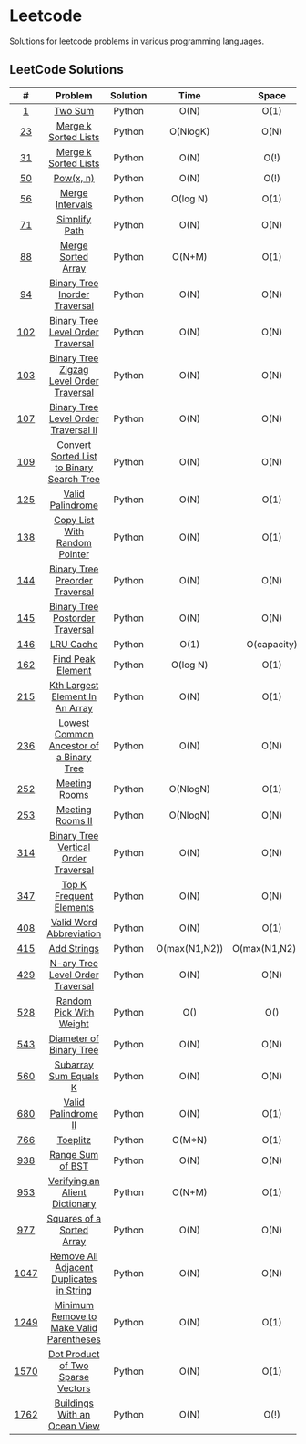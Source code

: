 # Leetcode

Solutions for leetcode problems in various programming languages.

## LeetCode Solutions 

|                                        #                                        |                                                Problem                                                | Solution |     Time      |      Space      | Difficulty |
| :-----------------------------------------------------------------------------: | :---------------------------------------------------------------------------------------------------: | :------: | :-----------: | :-------------: | :--------: |
|                   [1](https://leetcode.com/problems/two-sum/)                   |                                    [Two Sum](/Python/1_Two_Sum.py)                                    |  Python  |     O(N)      |      O(1)       |    Easy    |
|            [23](https://leetcode.com/problems/merge-k-sorted-lists/)            |                      [Merge k Sorted Lists](/Python/23_Merge_k_Sorted_Lists.py)                       |  Python  |   O(NlogK)    |      O(N)       |    Hard    |
|              [31](https://leetcode.com/problems/next-permutation/)              |                       [Merge k Sorted Lists](/Python/31_Next_Permutation.py.py)                       |  Python  |     O(N)      |      O(!)       |   Medium   |
|                   [50](https://leetcode.com/problems/powx-n/)                   |                            [Pow(x, n)](/Python/31_Next_Permutation.py.py)                             |  Python  |     O(N)      |      O(!)       |   Medium   |
|              [56](https://leetcode.com/problems/merge-intervals/)               |                               [Merge Intervals](/Python/50_Pow(x,n).py)                               |  Python  |   O(log N)    |      O(1)       |   Medium   |
|               [71](https://leetcode.com/problems/simplify-path/)                |                             [Simplify Path](/Python/71_Simplify_Path.py)                              |  Python  |     O(N)      |      O(N)       |   Medium   |
|             [88](https://leetcode.com/problems/merge-sorted-array/)             |                         [Merge Sorted Array](Python/88_Merge_Sorted_Array.py)                         |  Python  |    O(N+M)     |      O(1)       |    Easy    |
|       [94](https://leetcode.com/problems/binary-tree-inorder-traversal/)        |              [Binary Tree Inorder Traversal](Python/94_Binary_Tree_Inorder_Traversal.py)              |  Python  |     O(N)      |      O(N)       |    Easy    |
|     [102](https://leetcode.com/problems/binary-tree-level-order-traversal/)     |         [Binary Tree Level Order Traversal](/Python/102_Binary_Tree_Level_Order_Traversal.py)         |  Python  |     O(N)      |      O(N)       |    Easy    |
| [103](https://leetcode.com/problems/binary-tree-zigzag-level-order-traversal/)  |  [Binary Tree Zigzag Level Order Traversal](/Python/103_Binary_Tree_Zigzag_Level_Order_Traversal.py)  |  Python  |     O(N)      |      O(N)       |   Medium   |
|   [107](https://leetcode.com/problems/binary-tree-level-order-traversal-ii/)    |      [Binary Tree Level Order Traversal II](/Python/107_Binary_Tree_Level_Order_Traversal_II.py)      |  Python  |     O(N)      |      O(N)       |   Medium   |
| [109](https://leetcode.com/problems/convert-sorted-list-to-binary-search-tree/) | [Convert Sorted List to Binary Search Tree](/Python/109_Convert_Sorted_List_To_Binary_Search_Tree.py) |  Python  |     O(N)      |      O(N)       |   Medium   |
|             [125](https://leetcode.com/problems/valid-palindrome/)              |                          [Valid Palindrome](/Python/125_Valid_Palindrome.py)                          |  Python  |     O(N)      |      O(1)       |    Easy    |
|       [138](https://leetcode.com/problems/copy-list-with-random-pointer/)       |             [Copy List With Random Pointer](/Python/138_Copy_List_With_Random_Pointer.py)             |  Python  |     O(N)      |      O(1)       |    Easy    |
|      [144](https://leetcode.com/problems/binary-tree-preorder-traversal/)       |            [Binary Tree Preorder Traversal](/Python/144_Binary_Tree_Preorder_Traversal.py)            |  Python  |     O(N)      |      O(N)       |    Easy    |
|      [145](https://leetcode.com/problems/binary-tree-postorder-traversal/)      |           [Binary Tree Postorder Traversal](/Python/145_Binary_Tree_Postorder_Traversal.py)           |  Python  |     O(N)      |      O(N)       |    Easy    |
|                 [146](https://leetcode.com/problems/lru-cache/)                 |                                 [LRU Cache](/Python/146_LRU_Cache.py)                                 |  Python  |     O(1)      |   O(capacity)   |   Medium   |
|             [162](https://leetcode.com/problems/find-peak-element/)             |                         [Find Peak Element](/Python/162_Find_Peak_Element.py)                         |  Python  |   O(log N)    |      O(1)       |   Medium   |
|      [215](https://leetcode.com/problems/kth-largest-element-in-an-array/)      |           [Kth Largest Element In An Array](/Python/215_Kth_Largest_Element_In_An_Array.py)           |  Python  |     O(N)      |      O(1)       |   Medium   |
|  [236](https://leetcode.com/problems/lowest-common-ancestor-of-a-binary-tree/)  |   [Lowest Common Ancestor of a Binary Tree](/Python/236_Lowest_Common_Ancestor_Of_A_Binary_Tree.py)   |  Python  |     O(N)      |      O(N)       |   Medium   |
|               [252](https://leetcode.com/problems/meeting-rooms/)               |                             [Meeting Rooms](/Python/252_Meeting_Rooms.py)                             |  Python  |   O(NlogN)    |      O(1)       |    Easy    |
|             [253](https://leetcode.com/problems/meeting-rooms-ii/)              |                          [Meeting Rooms II](/Python/253_Meeting_Rooms_II.py)                          |  Python  |   O(NlogN)    |      O(N)       |   Medium   |
|   [314](https://leetcode.com/problems/binary-tree-vertical-order-traversal/)    |      [Binary Tree Vertical Order Traversal](/Python/314_Binary_Tree_Vertical_Order_Traversal.py)      |  Python  |     O(N)      |      O(N)       |   Medium   |
|          [347](https://leetcode.com/problems/top-k-frequent-elements/)          |                   [Top K Frequent Elements](/Python/347_Top_K_Frequent_Elements.py)                   |  Python  |     O(N)      |      O(N)       |   Medium   |
|          [408](https://leetcode.com/problems/valid-word-abbreviation/)          |                   [Valid Word Abbreviation](/Python/408_Valid_Work_Abbreviation.py)                   |  Python  |     O(N)      |      O(1)       |    Easy    |
|                [415](https://leetcode.com/problems/add-strings/)                |                               [Add Strings](/Python/415_Add_Strings.py)                               |  Python  | O(max(N1,N2)) | O(max(N1,N2)+1) |    Easy    |
|     [429](https://leetcode.com/problems/n-ary-tree-level-order-traversal/)      |          [N-ary Tree Level Order Traversal](/Python/429_N-ary_Tree_LeveL_Order_Traversal.py)          |  Python  |     O(N)      |      O(N)       |   Medium   |
|          [528](https://leetcode.com/problems/random-pick-with-weight/)          |                   [Random Pick With Weight](/Python/528_Random_Pick_With_Weight.py)                   |  Python  |      O()      |       O()       |   Medium   |
|          [543](https://leetcode.com/problems/diameter-of-binary-tree/)          |                   [Diameter of Binary Tree](/Python/543_Diameter_Of_Binary_Tree.py)                   |  Python  |     O(N)      |      O(N)       |    Easy    |
|           [560](https://leetcode.com/problems/subarray-sum-equals-k/)           |                     [Subarray Sum Equals K](/Python/560_Subarray_Sum_Equals_K.py)                     |  Python  |     O(N)      |      O(N)       |   Medium   |
|            [680](https://leetcode.com/problems/valid-palindrome-ii/)            |                       [Valid Palindrome II](/Python/680_Valid_Palindrome_II.py)                       |  Python  |     O(N)      |      O(1)       |    Easy    |
|              [766](https://leetcode.com/problems/toeplitz-matrix/)              |                              [Toeplitz](/Python/766_Toeplitz_Matrix.py)                               |  Python  |    O(M*N)     |      O(1)       |    Easy    |
|             [938](https://leetcode.com/problems/range-sum-of-bst/)              |                          [Range Sum of BST](/Python/938_Range_Sum_of_BST.py)                          |  Python  |     O(N)      |      O(N)       |    Easy    |
|       [953](https://leetcode.com/problems/verifying-an-alien-dictionary/)       |            [Verifying an Alient Dictionary](/Python/953_Verifying_An_Alient_Dictionary.py)            |  Python  |    O(N+M)     |      O(1)       |    Easy    |
|         [977](https://leetcode.com/problems/squares-of-a-sorted-array/)         |                 [Squares of a Sorted Array](/Python/977_Squares_Of_A_Sorted_Array.py)                 |  Python  |     O(N)      |      O(N)       |    Easy    |
| [1047](https://leetcode.com/problems/remove-all-adjacent-duplicates-in-string/) | [Remove All Adjacent Duplicates in String](/Python/1047_Remove_All_Adjacent_Duplicates_In_String.py)  |  Python  |     O(N)      |      O(N)       |    Easy    |
| [1249](https://leetcode.com/problems/minimum-remove-to-make-valid-parentheses/) | [Minimum Remove to Make Valid Parentheses](/Python/1249_Minimum_Remove_to_Make_Valid_Parentheses.py)  |  Python  |     O(N)      |      O(1)       |   Medium   |
|    [1570](https://leetcode.com/problems/dot-product-of-two-sparse-vectors/)     |        [Dot Product of Two Sparse Vectors](/Python/1570_Dot_Product_of_Two_Sparse_Vectors.py)         |  Python  |     O(N)      |      O(1)       |   Medium   |
|       [1762](https://leetcode.com/problems/buildings-with-an-ocean-view/)       |            [Buildings With an Ocean View](/Python/1762_Buildings_With_An_Ocean_View.py.py)            |  Python  |     O(N)      |      O(!)       |   Medium   |
